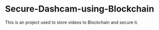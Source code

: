# Secure-Dashcam-using-Blockchain
This is an project used to store videos to Blockchain and secure it.
